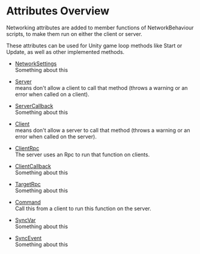 # Attributes Overview

Networking attributes are added to member functions of NetworkBehaviour scripts,
to make them run on either the client or server.

These attributes can be used for Unity game loop methods like Start or Update,
as well as other implemented methods.

-   [NetworkSettings](NetworkSettings)  
    Something about this

-   [Server](Server)  
    means don't allow a client to call that method (throws a warning or an error
    when called on a client).

-   [ServerCallback](ServerCallback)  
    Something about this

-   [Client](Client)  
    means don't allow a server to call that method (throws a warning or an error
    when called on the server).

-   [ClientRpc](ClientRpc)  
    The server uses an Rpc to run that function on clients.

-   [ClientCallback](ClientCallback)  
    Something about this

-   [TargetRpc](TargetRpc)  
    Something about this

-   [Command](Command)  
    Call this from a client to run this function on the server.

-   [SyncVar](SyncVar)  
    Something about this

-   [SyncEvent](SyncEvent)  
    Something about this
